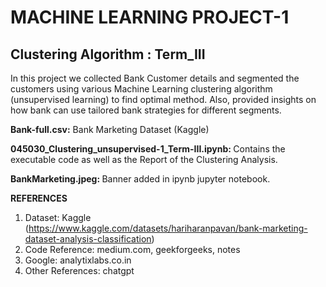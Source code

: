 # MACHINE LEARNING PROJECT-1

## Clustering Algorithm : Term_III

In this project we collected Bank Customer details and segmented the customers using various Machine Learning clustering algorithm (unsupervised learning) to find optimal method. Also, provided insights on how bank can use tailored bank strategies for different segments.

<b>Bank-full.csv:</b> Bank Marketing Dataset (Kaggle)

<b>045030_Clustering_unsupervised-1_Term-III.ipynb: </b>Contains the executable code as well as the Report of the Clustering Analysis.

<b>BankMarketing.jpeg: </b>Banner added in ipynb jupyter notebook.

<b>REFERENCES</b>

  1. Dataset: Kaggle (https://www.kaggle.com/datasets/hariharanpavan/bank-marketing-dataset-analysis-classification)
  2. Code Reference: medium.com, geekforgeeks, notes
  3. Google: analytixlabs.co.in
  4. Other References: chatgpt
